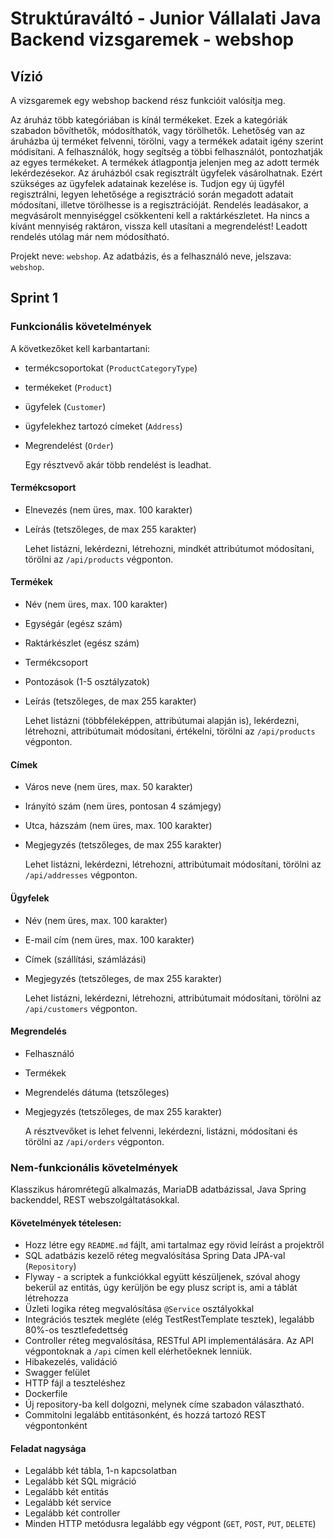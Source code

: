 # Struktúraváltó - Junior Vállalati Java Backend vizsgaremek - webshop

## Vízió

A vizsgaremek egy webshop backend rész funkcióit valósítja meg.

Az áruház több kategóriában is kínál termékeket. Ezek a kategóriák szabadon bővíthetők, módosíthatók, vagy törölhetők.
Lehetőség van az áruházba új terméket felvenni, törölni, vagy a termékek adatait igény szerint módisítani.
A felhasználók, hogy segítség a többi felhasználót, pontozhatják az egyes termékeket. A termékek átlagpontja jelenjen meg az adott termék lekérdezésekor.
Az áruházból csak regisztrált ügyfelek vásárolhatnak. Ezért szükséges az ügyfelek adatainak kezelése is.
Tudjon egy új ügyfél regisztrálni, legyen lehetősége a regisztráció során megadott adatait módosítani, illetve törölhesse is a regisztrációját.
Rendelés leadásakor, a megvásárolt mennyiséggel csökkenteni kell a raktárkészletet. Ha nincs a kívánt mennyiség raktáron, vissza kell utasítani a megrendelést!
Leadott rendelés utólag már nem módosítható.


Projekt neve: `webshop`.
Az adatbázis, és a felhasználó neve, jelszava: `webshop`.

## Sprint 1
### Funkcionális követelmények
A következőket kell karbantartani:
* termékcsoportokat (`ProductCategoryType`)
* termékeket (`Product`)
* ügyfelek (`Customer`)
* ügyfelekhez tartozó címeket (`Address`)
* Megrendelést (`Order`)

  Egy résztvevő akár több rendelést is leadhat.

#### Termékcsoport
* Elnevezés (nem üres, max. 100 karakter)
* Leírás (tetszőleges, de max 255 karakter)
  
  Lehet listázni, lekérdezni, létrehozni, mindkét attribútumot módosítani, törölni az `/api/products` végponton.

#### Termékek
* Név (nem üres, max. 100 karakter)
* Egységár (egész szám)
* Raktárkészlet (egész szám)
* Termékcsoport
* Pontozások (1-5 osztályzatok)
* Leírás (tetszőleges, de max 255 karakter)

  Lehet listázni (többféleképpen, attribútumai alapján is), lekérdezni, létrehozni, attribútumait módosítani, értékelni, törölni az `/api/products` végponton.

#### Címek
* Város neve (nem üres, max. 50 karakter)
* Irányító szám (nem üres, pontosan 4 számjegy)
* Utca, házszám (nem üres, max. 100 karakter)
* Megjegyzés (tetszőleges, de max 255 karakter)

  Lehet listázni, lekérdezni, létrehozni, attribútumait módosítani, törölni az `/api/addresses` végponton.

#### Ügyfelek
* Név (nem üres, max. 100 karakter)
* E-mail cím (nem üres, max. 100 karakter)
* Címek (szállítási, számlázási)
* Megjegyzés (tetszőleges, de max 255 karakter)

  Lehet listázni, lekérdezni, létrehozni, attribútumait módosítani, törölni az `/api/customers` végponton.

#### Megrendelés
* Felhasználó
* Termékek
* Megrendelés dátuma (tetszőleges)
* Megjegyzés (tetszőleges, de max 255 karakter)

  A résztvevőket is lehet felvenni, lekérdezni, listázni, módosítani és törölni
az `/api/orders` végponton.

### Nem-funkcionális követelmények
Klasszikus háromrétegű alkalmazás, MariaDB adatbázissal, Java Spring backenddel, REST webszolgáltatásokkal.

#### Követelmények tételesen:
* Hozz létre egy `README.md` fájlt, ami tartalmaz egy rövid leírást a projektről
* SQL adatbázis kezelő réteg megvalósítása Spring Data JPA-val (`Repository`)
* Flyway - a scriptek a funkciókkal együtt készüljenek, szóval ahogy bekerül az entitás, úgy kerüljön be egy
  plusz script is, ami a táblát létrehozza
* Üzleti logika réteg megvalósítása `@Service` osztályokkal
* Integrációs tesztek megléte (elég TestRestTemplate tesztek), legalább 80%-os tesztlefedettség
* Controller réteg megvalósítása, RESTful API implementálására. Az API végpontoknak a `/api` címen kell elérhetőeknek lenniük.
* Hibakezelés, validáció
* Swagger felület
* HTTP fájl a teszteléshez
* Dockerfile
* Új repository-ba kell dolgozni, melynek címe szabadon választható.
* Commitolni legalább entitásonként, és hozzá tartozó REST végpontonként

#### Feladat nagysága
* Legalább két tábla, 1-n kapcsolatban
* Legalább két SQL migráció
* Legalább két entitás
* Legalább két service
* Legalább két controller
* Minden HTTP metódusra legalább egy végpont (`GET`, `POST`, `PUT`, `DELETE`)